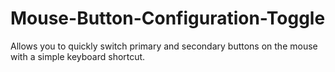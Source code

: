 Mouse-Button-Configuration-Toggle
=================================

Allows you to quickly switch primary and secondary buttons on the mouse with a simple keyboard shortcut.